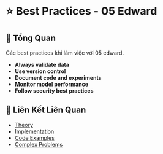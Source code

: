 # ⭐ Best Practices - 05 Edward

## 🎯 Tổng Quan

Các best practices khi làm việc với 05 edward.

- **Always validate data**
- **Use version control**
- **Document code and experiments**
- **Monitor model performance**
- **Follow security best practices**

## 🔗 Liên Kết Liên Quan

- [Theory](./THEORY_05_edward.md)
- [Implementation](./IMPLEMENTATION_05_edward.md)
- [Code Examples](./CODE_EXAMPLES_05_edward.md)
- [Complex Problems](./COMPLEX_PROBLEMS.md)
